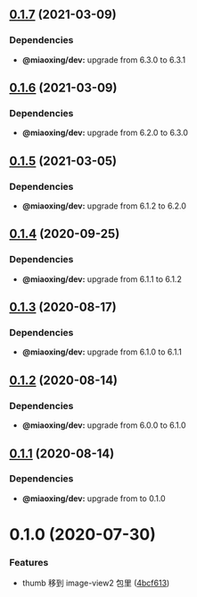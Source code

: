 ## [0.1.7](https://github.com/twinh/image-view2/compare/v0.1.6...v0.1.7) (2021-03-09)





### Dependencies

* **@miaoxing/dev:** upgrade from 6.3.0 to 6.3.1

## [0.1.6](https://github.com/twinh/image-view2/compare/v0.1.5...v0.1.6) (2021-03-09)





### Dependencies

* **@miaoxing/dev:** upgrade from 6.2.0 to 6.3.0

## [0.1.5](https://github.com/twinh/image-view2/compare/v0.1.4...v0.1.5) (2021-03-05)





### Dependencies

* **@miaoxing/dev:** upgrade from 6.1.2 to 6.2.0

## [0.1.4](https://github.com/twinh/image-view2/compare/v0.1.3...v0.1.4) (2020-09-25)





### Dependencies

* **@miaoxing/dev:** upgrade from 6.1.1 to 6.1.2

## [0.1.3](https://github.com/twinh/image-view2/compare/v0.1.2...v0.1.3) (2020-08-17)





### Dependencies

* **@miaoxing/dev:** upgrade from 6.1.0 to 6.1.1

## [0.1.2](https://github.com/twinh/image-view2/compare/v0.1.1...v0.1.2) (2020-08-14)





### Dependencies

* **@miaoxing/dev:** upgrade from 6.0.0 to 6.1.0

## [0.1.1](https://github.com/twinh/image-view2/compare/v0.1.0...v0.1.1) (2020-08-14)





### Dependencies

* **@miaoxing/dev:** upgrade from  to 0.1.0

# 0.1.0 (2020-07-30)


### Features

* thumb 移到 image-view2 包里 ([4bcf613](https://github.com/twinh/image-view2/commit/4bcf613f332283e4f9ad62a9da8801fc151984a4))
